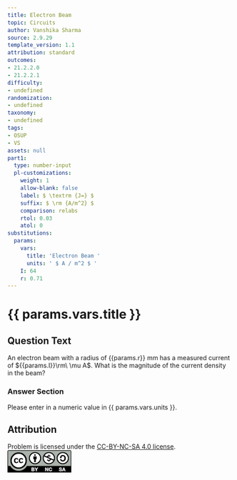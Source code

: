 ```yaml
---
title: Electron Beam
topic: Circuits
author: Vanshika Sharma
source: 2.9.29
template_version: 1.1
attribution: standard
outcomes:
- 21.2.2.0
- 21.2.2.1
difficulty:
- undefined
randomization:
- undefined
taxonomy:
- undefined
tags:
- OSUP
- VS
assets: null
part1:
  type: number-input
  pl-customizations:
    weight: 1
    allow-blank: false
    label: $ \textrm {J=} $
    suffix: $ \rm {A/m^2} $
    comparison: relabs
    rtol: 0.03
    atol: 0
substitutions:
  params:
    vars:
      title: 'Electron Beam '
      units: ' $ A / m^2 $ '
    I: 64
    r: 0.71
---
```

# {{ params.vars.title }}

## Question Text

An electron beam with a radius of {{params.r}} $\textrm{mm}$ has a measured current of ${{params.I}}\rm\ \mu A$.
What is the magnitude of the current density in the beam?

### Answer Section

Please enter in a numeric value in {{ params.vars.units }}.

## Attribution

Problem is licensed under the [CC-BY-NC-SA 4.0 license](https://creativecommons.org/licenses/by-nc-sa/4.0/).<br> ![The Creative Commons 4.0 license requiring attribution-BY, non-commercial-NC, and share-alike-SA license.](https://raw.githubusercontent.com/firasm/bits/master/by-nc-sa.png)